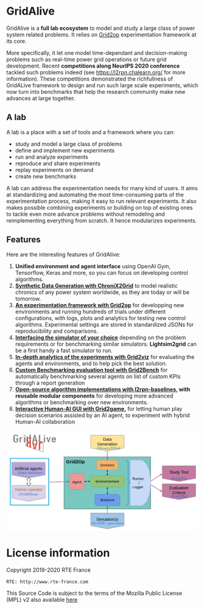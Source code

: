# GridAlive

GridAlive is a **full lab ecosystem** to model and study a large class of power system related problems. It relies on [Grid2op](https://github.com/rte-france/Grid2Op) experimentation framework at its core.

More specifically, it let one model time-dependant and decision-making problems such as real-time power grid operations or future grid development. 
Recent **competitions along NeurIPS 2020 conference** tackled such problems indeed (see https://l2rpn.chalearn.org/ for more information). 
These competitions demonstrated the richfullness of GridALive framework to design and run such large scale experiments, which now turn into benchmarks that help the research community make new advances at large together.

## A lab
A lab is a place with a set of tools and a framework where you can:
- study and model a large class of problems 
- define and implement new experiments 
- run and analyze experiments
- reproduce and share experiments
- replay experiments on demand
- create new benchmarks

A lab can address the experimentation needs for many kind of users. It aims at standardizing and automating the most time-consuming parts of the experimentation process, making it easy to run relevant experiments. It also makes possible combining experiments or building on top of existing ones to tackle even more advance problems without remodeling and reimplementing everything from scratch. It hence modularizes experiments.

## Features

Here are the interesting features of GridAlive: 
1. **Unified environment and agent interface** using OpenAI Gym, Tensorflow, Keras and more, so you can focus on developing control algorithms.
2. **[Synthetic Data Generation with ChroniX2Grid](https://github.com/BDonnot/ChroniX2Grid)** to model realistic chronics of any power system worldwide, as they are today or will be tomorrow. 
3. **[An experimentation framework with Grid2op](https://github.com/rte-france/Grid2Op)** for developping new environments and running hundreds of trials under different configurations, with logs, plots and analytics for testing new control algorithms. Experimental settings are stored in standardized JSONs for reproducibility and comparisons.
4. **[Interfacing the simulator of your choice](https://github.com/rte-france/gridAlive/backends)** depending on the problem requirements or for benchmarking similar simulators. **Lightsim2grid** can be a first handy a fast simulator to run.
5. **[In-depth analytics of the experiments with Grid2viz](https://github.com/rte-france/grid2viz)** for evaluating the agents and environments, and to help pick the best solution.
6. **[Custom Benchmarking evaluation tool with Grid2Bench](https://github.com/IRT-SystemX/Grid2Bench)** for automatically benchmarking several agents on list of custom KPIs through a report generation
7. **[Open-source algorithm implementations with l2rpn-baselines](https://github.com/rte-france/l2rpn-baselines), with reusable modular components** for developing more advanced algorithms or benchmarking over new environments.
8. **[Interactive Human-AI GUI with Grid2game](https://github.com/BDonnot/grid2game),** for letting human play decision scenarios assisted by an AI agent, to experiment with hybrid Human-AI collaboration

![GridAlive overview](https://github.com/rte-france/gridAlive/blob/master/pictures/GridALive_schematic.png)

# License information
Copyright 2019-2020 RTE France

    RTE: http://www.rte-france.com

This Source Code is subject to the terms of the Mozilla Public License (MPL) v2 also available 
[here](https://www.mozilla.org/en-US/MPL/2.0/)





